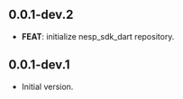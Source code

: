 ## 0.0.1-dev.2

 - **FEAT**: initialize nesp_sdk_dart repository.

## 0.0.1-dev.1

- Initial version.
